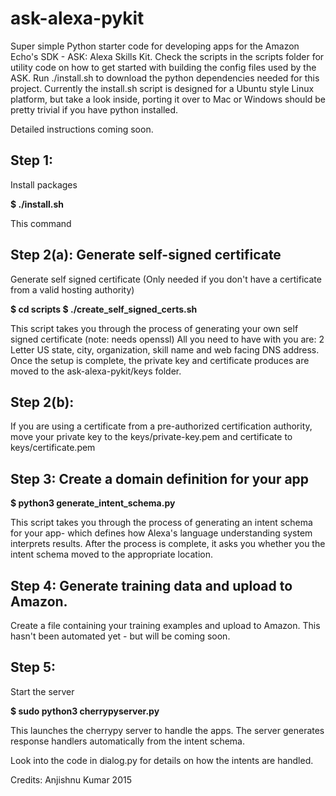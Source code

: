 # ask-alexa-pykit
Super simple Python starter code for developing apps for the Amazon Echo's  SDK - ASK:  Alexa Skills Kit.
Check the scripts in the scripts folder for utility code on how to get started with building the config files used by the ASK.
Run ./install.sh to download the python dependencies needed for this project. Currently the install.sh script is designed for a Ubuntu style Linux platform, but take a look inside, porting it over to Mac or Windows should be pretty trivial if you have python installed. 

Detailed instructions coming soon.

Step 1:
-----
Install packages

<b>$ ./install.sh </b>

This command

Step 2(a): Generate self-signed certificate
-----------
Generate self signed certificate (Only needed if you don't have a certificate from a valid hosting authority)

<b>
$ cd scripts
$ ./create_self_signed_certs.sh
</b>

This script takes you through the process of generating your own self signed certificate (note: needs openssl)
All you need to have with you are: 2 Letter US state, city, organization, skill name and web facing DNS address.
Once the setup is complete, the private key and certificate produces are moved to the ask-alexa-pykit/keys folder.

Step 2(b): 
-----------
If you are using a certificate from a pre-authorized certification authority, move your private key to the keys/private-key.pem and certificate to keys/certificate.pem


Step 3: Create a domain definition for your app
----------

<b>
$ python3 generate_intent_schema.py
</b>

This script takes you through the process of generating an intent schema for your app- which defines how Alexa's language understanding system interprets results.
After the process is complete, it asks you whether you the intent schema moved to the appropriate location.

Step 4: Generate training data and upload to Amazon.
--------------
Create a file containing your training examples and upload to Amazon. This hasn't been automated yet - but will be coming soon.

Step 5:
--------------
Start the server

<b>
$ sudo python3 cherrypyserver.py
</b>

This launches the cherrypy server to handle the apps. The server generates response handlers automatically from the intent schema.

Look into the code in dialog.py for details on how the intents are handled.

Credits: Anjishnu Kumar 2015
